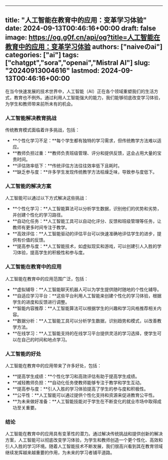 
---
title: "人工智能在教育中的应用：变革学习体验"
date: 2024-09-13T00:46:16+00:00
draft: false
image: https://og.g0f.cn/api/og?title=人工智能在教育中的应用：变革学习体验
authors: ["naiveのai"]
categories: ["ai"]
tags: ["chatgpt","sora","openai","Mistral AI"]
slug: "20240913004616"
lastmod: 2024-09-13T00:46:16+00:00
---
在当今快速发展的技术世界中，人工智能（AI）正在各个领域重塑我们的生活方式，教育也不例外。通过利用人工智能强大的能力，我们能够彻底改变学习体验，为学生和教师带来前所未有的机会。

### 人工智能解决教育挑战

传统教育模式面临着许多挑战，包括：

* **个性化学习不足：**每个学生都有独特的学习需求，但传统教学方法难以适应。
* **教师负担过重：**教师负责班级管理、评分和提供反馈，这会占用大量的宝贵时间。
* **评估效率低下：**传统评估方法往往效率低下且耗时。
* **缺乏参与度：**许多学生发现传统教学方法枯燥乏味，导致参与度低下。

### 人工智能的解决方案

人工智能可以通过以下方式解决这些挑战：

* **个性化学习：**人工智能算法可以分析学生数据，识别他们的优势和劣势，并创建个性化的学习路径。
* **自动化任务：**人工智能工具可以自动化评分、反馈和班级管理等任务，让教师有更多时间专注于教学。
* **高效评估：**人工智能驱动的评估平台可以快速准确地评估学生的进步，提供有价值的反馈。
* **提高参与度：**人工智能技术，如虚拟现实和游戏，可以创建引人入胜的学习体验，提高学生的积极性和参与度。

### 人工智能在教育中的应用

人工智能在教育中的应用范围广泛，包括：

* **虚拟辅导：**人工智能聊天机器人可以为学生提供随时随地的个性化辅导。
* **自适应学习平台：**这些平台利用人工智能来创建个性化的学习体验，根据学生的进度和反馈进行调整。
* **智能内容推荐：**人工智能算法可以根据学生的兴趣和学习风格推荐相关内容。
* **数据分析：**人工智能工具可以分析学生数据，识别趋势和模式，以改善教学方法。
* **在线学习：**人工智能支持的在线学习平台提供灵活的学习选择，使学生可以在自己的时间和地点学习。

### 人工智能的好处

人工智能在教育中的应用带来了许多好处，包括：

* **提高学生成绩：**个性化学习和高效评估有助于提高学生成绩。
* **减轻教师负担：**自动化任务使教师能够专注于教学和学生互动。
* **提高参与度：**引人入胜的学习体验提高了学生的参与度和积极性。
* **公平性：**人工智能可以通过提供个性化支持和资源来促进教育公平性。
* **为未来做好准备：**人工智能技能对于学生在不断变化的就业市场中取得成功至关重要。

### 结论

人工智能在教育中的应用具有变革性的潜力。通过解决传统挑战和提供创新的解决方案，人工智能可以彻底改变学习体验，为学生和教师创造一个更个性化、高效和引人入胜的学习环境。随着人工智能技术不断发展，我们很高兴看到其在教育领域继续发挥越来越重要的作用，为未来的学习者铺平道路。